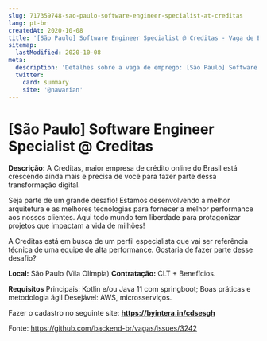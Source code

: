 ```yaml
---
slug: 717359748-sao-paulo-software-engineer-specialist-at-creditas
lang: pt-br
createdAt: 2020-10-08
title: '[São Paulo] Software Engineer Specialist @ Creditas - Vaga de Emprego'
sitemap:
  lastModified: 2020-10-08
meta:
  description: 'Detalhes sobre a vaga de emprego: [São Paulo] Software Engineer Specialist @ Creditas'
  twitter:
    card: summary
    site: '@nawarian'
---
```


# [São Paulo] Software Engineer Specialist @ Creditas

**Descrição:**
A Creditas, maior empresa de crédito online do Brasil está crescendo ainda mais e precisa de você para fazer parte dessa transformação digital. 

Seja parte de um grande desafio! Estamos desenvolvendo a melhor arquitetura e as melhores tecnologias para fornecer a melhor performance aos nossos clientes. Aqui todo mundo tem liberdade para protagonizar projetos que impactam a vida de milhões!

A Creditas está em busca de um perfil especialista que vai ser referência técnica de uma equipe de alta performance. Gostaria de fazer parte desse desafio?

**Local:** São Paulo (Vila Olímpia) 
**Contratação:** CLT + Benefícios. 

**Requisitos**
 Principais: Kotlin e/ou Java 11 com springboot; Boas práticas e metodologia ágil
Desejável: AWS, microsserviços. 


Fazer o cadastro no seguinte site: **https://byintera.in/cdsesgh**	

Fonte: https://github.com/backend-br/vagas/issues/3242